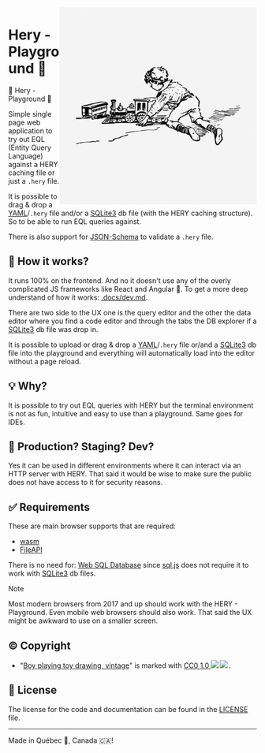 <img src=".assets/playground.jpg" alt="Electronics photo" style="width: 400px;" align="right">

# Hery - Playground 🛝
🛝 Hery - Playground 🛝

Simple single page web application to try out EQL (Entity Query Language) against a HERY caching file or just a `.hery` 
file.

It is possible to drag & drop a [YAML](https://yaml.org/)/`.hery` file and/or a [SQLite3](https://www.sqlite.org/) db file (with the HERY caching structure).
So to be able to run EQL queries against.

There is also support for [JSON-Schema](https://json-schema.org/) to validate a `.hery` file.

## 🤔 How it works?
It runs 100% on the frontend. And no it doesn't use any of the overly complicated JS frameworks like React and Angular 🤮.
To get a more deep understand of how it works: [.docs/dev.md](.docs/dev.md).

There are two side to the UX one is the query editor and the other the data editor where you find a code editor and 
through the tabs the DB explorer if a [SQLite3](https://www.sqlite.org/) db file was drop in.

It is possible to upload or drag & drop a [YAML](https://yaml.org/)/`.hery` file or/and a [SQLite3](https://www.sqlite.org/) db file into the playground
and everything will automatically load into the editor without a page reload.

## 💡 Why?
It is possible to try out EQL queries with HERY but the terminal environment is not as fun, intuitive and easy to use than
a playground. Same goes for IDEs.

## 🌳 Production? Staging? Dev?
Yes it can be used in different environments where it can interact via an HTTP server with HERY. That said it would
be wise to make sure the public does not have access to it for security reasons.

## ✅ Requirements
These are main browser supports that are required: 
- [wasm](https://caniuse.com/wasm)
- [FileAPI](https://caniuse.com/fileapi)

There is no need for: [Web SQL Database](https://caniuse.com/sql-storage) since [sql.js](https://github.com/sql-js/sql.js/)
does not require it to work with [SQLite3](https://www.sqlite.org/) db files.

> [!NOTE]
> Most modern browsers from 2017 and up should work with the HERY - Playground. Even mobile web browsers should also work.
> That said the UX might be awkward to use on a smaller screen. 

## ©️ Copyright
- "<a rel="noopener noreferrer" href="https://www.rawpixel.com/image/6512120/image-vintage-public-domain-kid">Boy playing toy drawing, vintage</a>" is marked with <a rel="noopener noreferrer" href="https://creativecommons.org/publicdomain/zero/1.0/?ref=openverse">CC0 1.0 <img src="https://mirrors.creativecommons.org/presskit/icons/cc.svg" style="height: 1em; margin-right: 0.125em; display: inline;" /><img src="https://mirrors.creativecommons.org/presskit/icons/zero.svg" style="height: 1em; margin-right: 0.125em; display: inline;" /></a>.

## :scroll: License

The license for the code and documentation can be found in the [LICENSE](./LICENSE) file.

---

Made in Québec 🏴󠁣󠁡󠁱󠁣󠁿, Canada 🇨🇦!